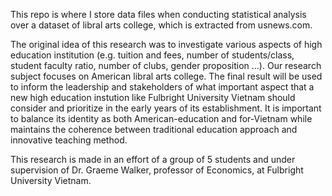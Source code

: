 This repo is where I store data files when conducting statistical analysis over a dataset of libral arts college, which is extracted from usnews.com.

The original idea of this research was to investigate various aspects of high education institution (e.g. tuition and fees, number of students/class, student faculty ratio, number of clubs, gender proposition ...). Our research subject focuses on American libral arts college. The final result will be used to inform the leadership and stakeholders of what important aspect that a new high education instution like Fulbright University Vietnam should consider and prioritize in the early years of its establishment. It is important to balance its identity as both American-education and for-Vietnam while maintains the coherence between traditional education approach and innovative teaching method.

This research is made in an effort of a group of 5 students and under supervision of Dr. Graeme Walker, professor of Economics, at Fulbright University Vietnam. 
